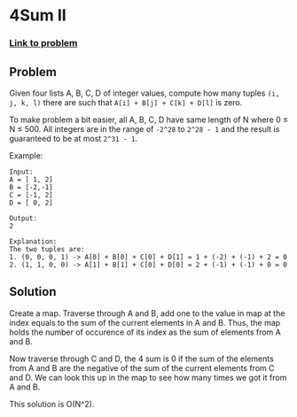 # 4Sum II
### [Link to problem](https://leetcode.com/explore/interview/card/top-interview-questions-hard/116/array-and-strings/829/)

## Problem
Given four lists A, B, C, D of integer values, compute how many tuples `(i, j, k, l)` there are such that `A[i] + B[j] + C[k] + D[l]` is zero.

To make problem a bit easier, all A, B, C, D have same length of N where 0 ≤ N ≤ 500. All integers are in the range of `-2^28` to `2^28 - 1` and the result is guaranteed to be at most `2^31 - 1`.

Example:
```
Input:
A = [ 1, 2]
B = [-2,-1]
C = [-1, 2]
D = [ 0, 2]

Output:
2

Explanation:
The two tuples are:
1. (0, 0, 0, 1) -> A[0] + B[0] + C[0] + D[1] = 1 + (-2) + (-1) + 2 = 0
2. (1, 1, 0, 0) -> A[1] + B[1] + C[0] + D[0] = 2 + (-1) + (-1) + 0 = 0
```

## Solution
Create a map. Traverse through A and B, add one to the value in map at the index equals to the sum of the current elements in A and B. Thus, the map holds the number of occurence of its index as the sum of elements from A and B.

Now traverse through C and D, the 4 sum is 0 if the sum of the elements from A and B are the negative of the sum of the current elements from C and D. We can look this up in the map to see how many times we got it from A and B.

This solution is O(N^2).
